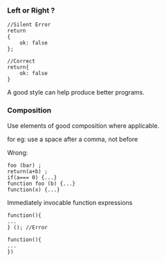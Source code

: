 ### Left or Right ?
	
	//Silent Error
	return 
	{
		ok: false
	};

	//Correct 
	return{
		ok: false
	}

A good style can help produce better programs.

### Composition 

Use elements of good composition where applicable.

for eg: use a space after a comma, not before

Wrong:
	
	foo (bar) ;
	return(a+b) ;
	if(a=== 0) {...}
	function foo (b) {...}
	function(x) {...}

Immediately invocable function expressions

	function(){
	...
	} (); //Error
	
	function(){
	...
	})
<!--stackedit_data:
eyJoaXN0b3J5IjpbODE4NTc5ODM5XX0=
-->